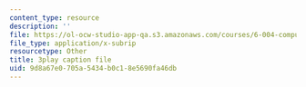```yaml
---
content_type: resource
description: ''
file: https://ol-ocw-studio-app-qa.s3.amazonaws.com/courses/6-004-computation-structures-spring-2017/9d8a67e0705a5434b0c18e5690fa46db_WXlcxHX0R_Y.vtt
file_type: application/x-subrip
resourcetype: Other
title: 3play caption file
uid: 9d8a67e0-705a-5434-b0c1-8e5690fa46db
---
```

